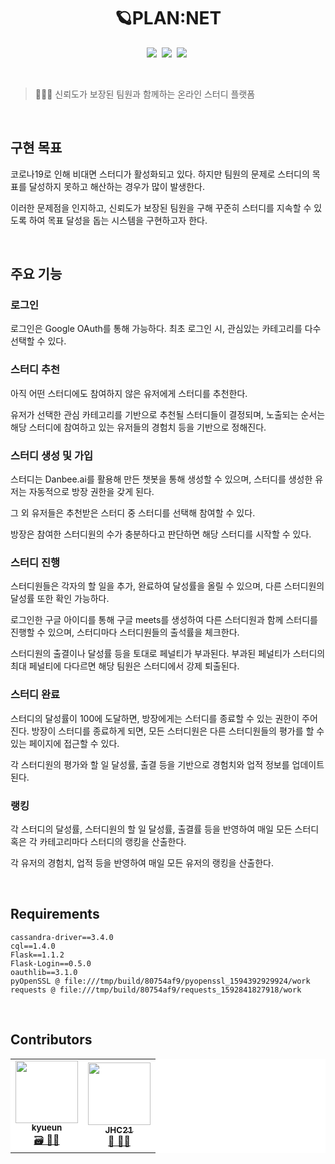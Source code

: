 <h1 align="center">🪐PLAN:NET</h1>
<p>
</p>
<div align="center">
<img src="https://img.shields.io/badge/Python-3766AB?style=flat-square&logo=Python&logoColor=white" class="center"/></a>&nbsp;
<img src="https://img.shields.io/badge/Flask-000000?style=flat-square&logo=Flask" class="center"/></a>&nbsp;
<img  src="https://img.shields.io/badge/Apache_Cassandra-1287B1?style=flat-square&logo=Apache%20Cassandra&logoColor=white" class="center"/></a>&nbsp;
</div>
<p>
</p>
<div>&nbsp;</div>

  


> 👩‍👧‍👧 신뢰도가 보장된 팀원과 함께하는 온라인 스터디 플랫폼
<div>&nbsp;</div>
  

## 구현 목표

코로나19로 인해 비대면 스터디가 활성화되고 있다. 하지만 팀원의 문제로 스터디의 목표를 달성하지 못하고 해산하는 경우가 많이 발생한다.

이러한 문제점을 인지하고, 신뢰도가 보장된 팀원을 구해 꾸준히 스터디를 지속할 수 있도록 하여 목표 달성을 돕는 시스템을 구현하고자 한다.  
<div>&nbsp;</div>
  

  

## 주요 기능

### 로그인

로그인은 Google OAuth를 통해 가능하다. 최초 로그인 시, 관심있는 카테고리를 다수 선택할 수 있다.
  

### 스터디 추천

아직 어떤 스터디에도 참여하지 않은 유저에게 스터디를 추천한다.

유저가 선택한 관심 카테고리를 기반으로 추천될 스터디들이 결정되며, 노출되는 순서는 해당 스터디에 참여하고 있는 유저들의 경험치 등을 기반으로 정해진다.

  


### 스터디 생성 및 가입

스터디는 Danbee.ai를 활용해 만든 챗봇을 통해 생성할 수 있으며, 스터디를 생성한 유저는 자동적으로 방장 권한을 갖게 된다. 

그 외 유저들은 추천받은 스터디 중 스터디를 선택해 참여할 수 있다.

방장은 참여한 스터디원의 수가 충분하다고 판단하면 해당 스터디를 시작할 수 있다.

  

### 스터디 진행

스터디원들은 각자의 할 일을 추가, 완료하여 달성률을 올릴 수 있으며, 다른 스터디원의 달성률 또한 확인 가능하다.

로그인한 구글 아이디를 통해 구글 meets를 생성하여 다른 스터디원과 함께 스터디를 진행할 수 있으며, 스터디마다 스터디원들의 출석률을 체크한다.

스터디원의 출결이나 달성률 등을 토대로 페널티가 부과된다. 부과된 페널티가 스터디의 최대 페널티에 다다르면 해당 팀원은 스터디에서 강제 퇴출된다.

  

### 스터디 완료

스터디의 달성률이 100에 도달하면, 방장에게는 스터디를 종료할 수 있는 권한이 주어진다. 방장이 스터디를 종료하게 되면, 모든 스터디원은 다른 스터디원들의 평가를 할 수 있는 페이지에 접근할 수 있다.

각 스터디원의 평가와 할 일 달성률, 출결 등을 기반으로 경험치와 업적 정보를 업데이트된다.

  

### 랭킹

각 스터디의 달성률, 스터디원의 할 일 달성률, 출결률 등을 반영하여 매일 모든 스터디 혹은 각 카테고리마다 스터디의 랭킹을 산출한다.

각 유저의 경험치, 업적 등을 반영하여 매일 모든 유저의 랭킹을 산출한다.
<div>&nbsp;</div>

  

  

## Requirements

```
cassandra-driver==3.4.0
cql==1.4.0
Flask==1.1.2
Flask-Login==0.5.0
oauthlib==3.1.0
pyOpenSSL @ file:///tmp/build/80754af9/pyopenssl_1594392929924/work
requests @ file:///tmp/build/80754af9/requests_1592841827918/work
```
<div>&nbsp;</div>

  

  

## Contributors

<table style="border-collapse: collapse; border: none;" bgcolor="ffffff">
  <tr style="border: none;" align="center">
    <td style="border: none;" align="center"><a href="https://github.com/kyueun"><img src="https://avatars.githubusercontent.com/u/29202047?v=4" width="100px;" alt=""/><br /><sub><b>kyueun</b></sub></a><br /><a href="https://github.com/orgs/cosmic-plannet/people/kyueun" title="Code">🗃 👩‍💻</a></td>
    <td style="border: none;" align="center"><a href="https://github.com/JHC21"><img src="https://avatars.githubusercontent.com/u/57344372?v=4" width="100px;" alt=""/><br /><sub><b>JHC21</b></sub></a><br /><a href="https://github.com/orgs/cosmic-plannet/people/JHC21" title="Code">💬 👩‍💻</a></td>
  </tr>
</table>
